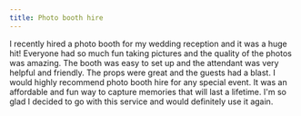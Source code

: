```yaml
---
title: Photo booth hire
---
```


I recently hired a photo booth for my wedding reception and it was a huge hit! Everyone had so much fun taking pictures and the quality of the photos was amazing. The booth was easy to set up and the attendant was very helpful and friendly. The props were great and the guests had a blast. I would highly recommend photo booth hire for any special event. It was an affordable and fun way to capture memories that will last a lifetime. I'm so glad I decided to go with this service and would definitely use it again.
